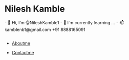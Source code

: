 <h1>Nilesh Kamble</h1>
- 👋 Hi, I’m @NileshKamble1
- 🌱 I’m currently learning ...
- 📫 kamblenb1@gmail.com +91 8888165091

<p><a target="_blank" rel="noopener noreferrer nofollow" href="https://camo.githubusercontent.com/90b3a0cd242911b7d78ff5e928423a95242e532ffffb2f99f8d33eddefcd8589/68747470733a2f2f76697369746f722d62616467652e6c616f62692e6963752f62616467653f706167655f69643d4d6168696b6f6c686532332e4d6168696b6f6c68653233"><img src="https://camo.githubusercontent.com/90b3a0cd242911b7d78ff5e928423a95242e532ffffb2f99f8d33eddefcd8589/68747470733a2f2f76697369746f722d62616467652e6c616f62692e6963752f62616467653f706167655f69643d4d6168696b6f6c686532332e4d6168696b6f6c68653233" alt="" data-canonical-src="https://visitor-badge.laobi.icu/badge?page_id=Mahikolhe23.Mahikolhe23" style="max-width: 100%;"></a></p>

- [Aboutme](./Aboutme.md)

- [Contactme](./Contactme.md)

<!---
NileshKamble1/NileshKamble1 is a ✨ special ✨ repository because its `README.md` (this file) appears on your GitHub profile.
You can click the Preview link to take a look at your changes.
--->
